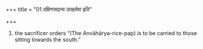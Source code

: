 +++
title = "01 दक्षिणसद्भ्य उपहर्तवा इति"

+++
1. the sacrificer orders “(The Anvāhārya-rice-pap) is to be carried to those sitting towards the south.”
